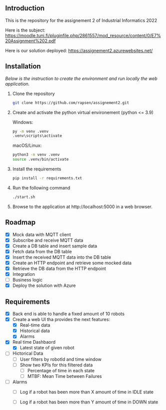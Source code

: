 ## Introduction

  This is the repository for the assignement 2 of Industrial Informatics 2022
  
  Here is the subject: https://moodle.tuni.fi/pluginfile.php/2861557/mod_resource/content/0/E7%20Assignment%202.pdf
  
  Here is our solution deployed: https://assignement2.azurewebsites.net/

## Installation

_Below is the instruction to create the environment and run locally the web application._

1. Clone the repository

   ```sh
   git clone https://github.com/rapsen/assignement2.git
   ```
   
2. Create and activate the python virtual environement (python <= 3.9)

    Windows:
    
    ```sh
    py -m venv .venv
    .venv\scripts\activate
    ```

    macOS/Linux:
    
    ```sh
    python3 -m venv .venv
   source .venv/bin/activate
    ```
    
4. Install the requirements

    ```sh
    pip install -r requirements.txt
    ```
    
5. Run the following command
   ```sh
   ./start.sh
   ```
   
6. Browse to the application at http://localhost:5000 in a web browser.

## Roadmap
- [x] Mock data with MQTT client
- [x] Subscribe and receive MQTT data
- [x] Create a DB table and insert sample data
- [x] Fetch data from the DB table
- [x]  Insert the received MQTT data into the DB table
- [x] Create an HTTP endpoint and retrieve some mocked data
- [x] Retrieve the DB data from the HTTP endpoint
- [x] Integration
- [ ] Business logic
- [x] Deploy the solution with Azure

## Requirements
  - [x] Back end is able to handle a fixed amount of 10 robots
  - [x] Create a web UI tha provides the next features:
    - [x] Real-time data
    - [x] Historical data
    - [x] Alarms
  - [x] Real time Dashbaord
     - [x] Latest state of given robot
  - [ ] Hictorical Data
    - [ ] User filters by robotId and time window
    - [ ] Show two KPIs for this filtered data
      - [ ] Percentage of time in each state
      - [ ] MTBF: Mean Time between Failures
  - [ ] Alarms
    - [ ] Log if a robot has been more than X amount of time in IDLE state
    - [ ] Log if a robot has been more than Y amount of time in DOWN state
    

    
